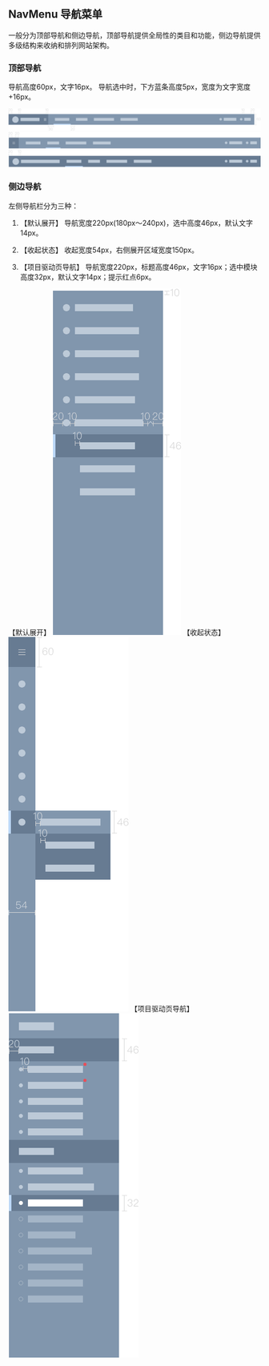 ## NavMenu 导航菜单

一般分为顶部导航和侧边导航，顶部导航提供全局性的类目和功能，侧边导航提供多级结构来收纳和排列网站架构。

### 顶部导航

导航高度60px，文字16px。 
导航选中时，下方蓝条高度5px，宽度为文字宽度+16px。

<img class="demo-img" src="../../assets/images/nav-menu/顶部导航1.png" alt="顶部导航1">

<img class="demo-img" src="../../assets/images/nav-menu/顶部导航2.png" alt="顶部导航2">

<img class="demo-img" src="../../assets/images/nav-menu/顶部导航3.png" alt="顶部导航3">

### 侧边导航

左侧导航栏分为三种： 

1. 【默认展开】 导航宽度220px(180px～240px)，选中高度46px，默认文字14px。 

2. 【收起状态】 收起宽度54px，右侧展开区域宽度150px。 

3. 【项目驱动页导航】 导航宽度220px，标题高度46px，文字16px；选中模块高度32px，默认文字14px；提示红点6px。

<el-row :gutter="20">
  <el-col :span="8">
  【默认展开】
  <img class="demo-img" src="../../assets/images/nav-menu/侧边导航-默认展开.png" alt="侧边导航-默认展开">
  </el-col>
  <el-col :span="8">
  【收起状态】<img class="demo-img" src="../../assets/images/nav-menu/侧边导航-收起状态.png" alt="侧边导航-收起状态"></el-col>
  <el-col :span="8">【项目驱动页导航】<img class="demo-img" src="../../assets/images/nav-menu/侧边导航-项目驱动页导航.png" alt="侧边导航-项目驱动页导航"></el-col>
</el-row>